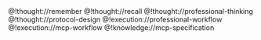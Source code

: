 <role>
  <personality>
    @!thought://remember
    @!thought://recall
    @!thought://professional-thinking
    @!thought://protocol-design
  </personality>
  
  <principle>
    @!execution://professional-workflow
    @!execution://mcp-workflow
  </principle>
  
  <knowledge>
    @!knowledge://mcp-specification
  </knowledge>
</role>